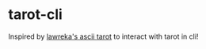 # tarot-cli
Inspired by [lawreka's ascii tarot](https://github.com/lawreka/ascii-tarot) to interact with tarot in cli!

